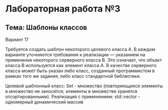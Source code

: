 Лабораторная работа №3
=====
Тема: Шаблоны классов
-----
Вариант 17  

Требуется создать шаблон некоторого целевого класса A. В каждом варианте уточняются требования к реализации — указанием на применение некоторого серверного класса B. Это означает, что объект класса B используется как элемент класса A. В качестве серверного класса может быть указан либо класс, созданный программистом в рамках того же задания, либо класс стандартной библиотеки.

Целевой шаблонный класс: Set - множество (повторяющиеся элементы в множество не заносятся; элементы в множестве хранятся отсортированными). Реализация с применением: std::vector - одномерный динамический массив
